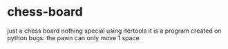 # chess-board
just a chess board  nothing special using  itertools
it is a program created on python
bugs: the pawn can only move 1 space 
